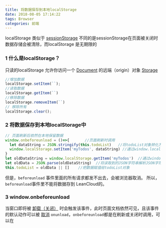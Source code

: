 ```yaml
---
title: 将数据保存到本地localStorage
date: 2018-08-05 17:14:22
tags: Browser
categories: 前端
---
```


localStorage 类似于 [sessionStorage](https://developer.mozilla.org/en-US/docs/Web/API/Window.sessionStorage) 不同的是sessionStorage在页面被关闭时数据存储会被清除，而localStorage 是无期限的
<escape><!-- more --></escape>
### 1  什么是localStorage？
只读的localStorage 允许你访问一个 [Document](https://developer.mozilla.org/zh-CN/docs/Web/API/Document)  的远端（origin）对象  [Storage](https://developer.mozilla.org/zh-CN/docs/Web/API/Storage) 
```javascript
//增加数据
localStorage.setItem(``);
//读取数据
localStorage.getItem(``)
//移除数据
localStorage.removeItem(``)
// 移除所有
localStorage.clear();
```

### 2  将数据保存到本地localStorage中
```javascript
// 页面刷新后依然在本地保留数据
window.onbeforeunload = ()=>{       //页面刷新时调用
  let dataString = JSON.stringify(this.todoList)   //将todoList对象转化为JSON字符串 dataString
  window.localStorage.setItem('myTodos', dataString) //通过window.localStorage添加dataString数据到"myTodos"中
}
let oldDataString = window.localStorage.getItem('myTodos')  //通过window.localStorage读取"myTodos"中的数据
let oldData = JSON.parse(oldDataString)  //将读取到的JSON字符串解析JSON字符串
this.todoList = oldData || []    //把数据赋值给todoList对象
```
但是，`beforeunload` 事件里面的所有请求都发不出去，会被浏览器取消。
所以，`beforeunload`事件里不能将数据存到 LeanCloud的。

### 3  window.onbeforeunload 
当窗口即将被 [卸载（关闭）](https://developer.mozilla.org/zh-CN/docs/Web/API/Window/onunload) 时会触发该事件，此时页面文档依然可见，且该事件的默认动作可以被 [取消](https://developer.mozilla.org/zh-CN/docs/Web/API/Event/preventDefault) 
`onunload`，`onbeforeunload`都是在刷新或关闭时调用，可以在<script>脚本中通过`window.onunload`来指定或者在<body>里指定。区别在于`onbeforeunload`在`onunload`之前执行，它还可 以阻止`onunload`的执行。
`onbeforeunload`是正要去服务器读 取新的页面时调用，此时还没开始读取；而`onunload`则已经从服务器上读到了需要加载的新的页面，在即将替换掉当前页面时调用。`onunload`是无 法阻止页面的更新和关闭的。而 `onbeforeunload`可以做到。

